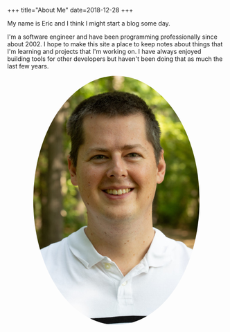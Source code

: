 +++
title="About Me"
date=2018-12-28
+++

My name is Eric and I think I might start a blog some day.

I'm a software engineer and have been programming professionally since about 2002.  I hope to make this site a place to keep notes about things that I'm learning and projects that I'm working on.  I have always enjoyed building tools for other developers but haven't been doing that as much the last few years. 

<div style="display: flex; justify-content: center; width: 100%">
<img src="./headshot.jpg" style="border-radius: 50%; text-align: center" >
</div>